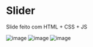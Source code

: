 # Slider
Slide feito com HTML + CSS + JS

![image](https://user-images.githubusercontent.com/63453751/208925530-ca3a0ccd-287e-4b5e-8cce-93e93718bc52.png)
![image](https://user-images.githubusercontent.com/63453751/208925765-3cef8b6c-0580-42fb-95eb-e343c15bb0b8.png)
![image](https://user-images.githubusercontent.com/63453751/208925842-c78d136a-3e2e-4386-b947-994f9fd5f90d.png)

